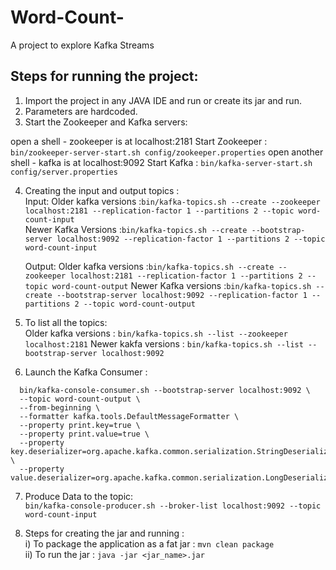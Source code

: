 # Word-Count-
A project to explore Kafka Streams

## Steps for running the project:

1) Import the project in any JAVA IDE and run or create its jar and run.  
2) Parameters are hardcoded.
3) Start the Zookeeper and Kafka servers: 
  
  open a shell - zookeeper is at localhost:2181
  Start Zookeeper : ```bin/zookeeper-server-start.sh config/zookeeper.properties```
  open another shell - kafka is at localhost:9092
  Start Kafka     : ```bin/kafka-server-start.sh config/server.properties```
    
4) Creating the input and output topics :  
   Input:
   Older kafka versions :```bin/kafka-topics.sh --create --zookeeper localhost:2181 --replication-factor 1 --partitions 2 --topic word-count-input```  
   Newer Kafka Versions :```bin/kafka-topics.sh --create --bootstrap-server localhost:9092 --replication-factor 1 --partitions 2 --topic word-count-input```
   
   Output:
   Older kafka versions :```bin/kafka-topics.sh --create --zookeeper localhost:2181 --replication-factor 1 --partitions 2 --topic word-count-output```
   Newer Kafka versions :```bin/kafka-topics.sh --create --bootstrap-server localhost:9092 --replication-factor 1 --partitions 2 --topic word-count-output```


5) To list all the topics:  
   Older kafka versions : ``` bin/kafka-topics.sh --list --zookeeper localhost:2181 ```
   Newer kakfa versions : ```bin/kafka-topics.sh --list --bootstrap-server localhost:9092```
      
6) Launch the Kafka Consumer :    
  ``` 
    bin/kafka-console-consumer.sh --bootstrap-server localhost:9092 \  
    --topic word-count-output \  
    --from-beginning \  
    --formatter kafka.tools.DefaultMessageFormatter \  
    --property print.key=true \  
    --property print.value=true \  
    --property key.deserializer=org.apache.kafka.common.serialization.StringDeserializer \  
    --property value.deserializer=org.apache.kafka.common.serialization.LongDeserializer 
  ```  

7) Produce Data to the topic:    
   ``` bin/kafka-console-producer.sh --broker-list localhost:9092 --topic word-count-input ```  


8) Steps for creating the jar and running :  
   i) To package the application as a fat jar : ``` mvn clean package ```   
   ii) To run the jar : ``` java -jar <jar_name>.jar ``` 
   

